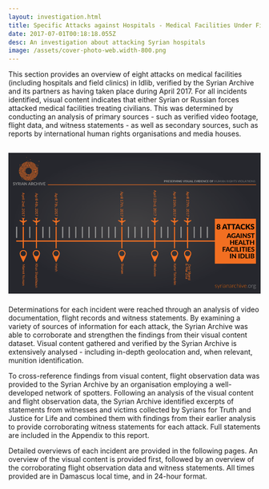 ```yaml
---
layout: investigation.html
title: Specific Attacks against Hospitals - Medical Facilities Under Fire
date: 2017-07-01T00:18:18.055Z
desc: An investigation about attacking Syrian hospitals
image: /assets/cover-photo-web.width-800.png
---
```


This section provides an overview of eight attacks on medical facilities (including hospitals and field clinics) in Idlib, verified by the Syrian Archive and its partners as having taken place during April 2017. For all incidents identified, visual content indicates that either Syrian or Russian forces attacked medical facilities treating civilians. This was determined by conducting an analysis of primary sources - such as verified video footage, flight data, and witness statements - as well as secondary sources, such as reports by international human rights organisations and media houses.

## ![info-en][1]

Determinations for each incident were reached through an analysis of video documentation, flight records and witness statements. By examining a variety of sources of information for each attack, the Syrian Archive was able to corroborate and strengthen the findings from their visual content dataset. Visual content gathered and verified by the Syrian Archive is extensively analysed - including in-depth geolocation and, when relevant, munition identification.

To cross-reference findings from visual content, flight observation data was provided to the Syrian Archive by an organisation employing a well-developed network of spotters. Following an analysis of the visual content and flight observation data, the Syrian Archive identified excerpts of statements from witnesses and victims collected by Syrians for Truth and Justice for Life and combined them with findings from their earlier analysis to provide corroborating witness statements for each attack. Full statements are included in the Appendix to this report.

Detailed overviews of each incident are provided in the following pages. An overview of the visual content is provided first, followed by an overview of the corroborating flight observation data and witness statements. All times provided are in Damascus local time, and in 24-hour format.

[1]: /assets/info-en.width-800.png

